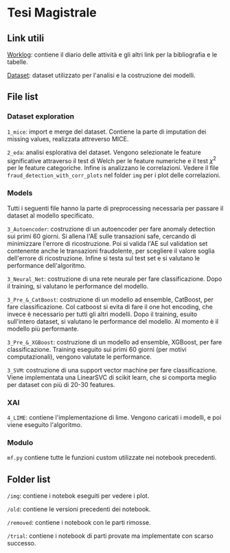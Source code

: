 # Tesi Magistrale
## Link utili
[Worklog](https://docs.google.com/document/d/1u_Q3iAA3DFf81A097LBxNq6zbCLvt9MxL3HV_aMxuLM/edit?usp=sharing): contiene il diario delle attività e gli altri link per la bibliografia e le tabelle. 

[Dataset](https://www.kaggle.com/c/ieee-fraud-detection): dataset utilizzato per l'analisi e la costruzione dei modelli.

## File list
### Dataset exploration
`1_mice`: import e merge del dataset. Contiene la parte di imputation dei missing values, realizzata attreverso MICE. 

`2_eda`: analisi esplorativa del dataset. Vengono selezionate le feature significative attraverso il test di Welch per le feature numeriche e il test $\chi^{2}$ per le feature categoriche. Infine is analizzano le correlazioni. Vedere il file `fraud_detection_with_corr_plots` nel folder `img` per i plot delle correlazioni. 

### Models
Tutti i seguenti file hanno la parte di preprocessing necessaria per passare il dataset al modello specificato.

`3_Autoencoder`: costruzione di un autoencoder per fare anomaly detection sui primi 60 giorni. Si allena l'AE sulle transazioni safe, cercando di minimizzare l'errore di ricostruzione. Poi si valida l'AE sul validation set contenente anche le transazioni fraudolente, per scegliere il valore soglia dell'errore di ricostruzione. Infine si testa sul test set e si valutano le performance dell'algoritmo. 

`3_Neural_Net`: costruzione di una rete neurale per fare classificazione. Dopo il training, si valutano le performance del modello. 

`3_Pre_&_CatBoost`: costruzione di un modello ad ensemble, CatBoost, per fare classificazione. Col catboost si evita di fare il one hot encoding, che invece è necessario per tutti gli altri modelli. Dopo il training, esuito sull'intero dataset, si valutano le performance del modello. Al momento è il modello più performante. 

`3_Pre_&_XGBoost`: costruzione di un modello ad ensemble, XGBoost, per fare classificazione. Training eseguito sui primi 60 giorni (per motivi computazionali), vengono valutate le performance.
 
`3_SVM`: costruzione di una support vector machine per fare classificazione. Viene implementata una LinearSVC di scikit learn, che si comporta meglio per dataset con più di 20-30 features. 

### XAI
`4_LIME`: contiene l'implementazione di lime. Vengono caricati i modelli, e poi viene eseguito l'algoritmo. 

### Modulo 
`mf.py` contiene tutte le funzioni custom utilizzate nei notebook precedenti. 

## Folder list
`/img`: contiene i notebok eseguiti per vedere i plot. 

`/old`: contiene le versioni precedenti dei notebook. 

`/removed`: contiene i notebook con le parti rimosse.

`/trial`: contiene i notebook di parti provate ma implementate con scarso successo. 


